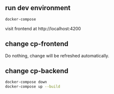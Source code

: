 ## run dev environment
```bash
docker-compose
```
visit frontend at http://localhost:4200
## change cp-frontend
Do nothing, change will be refreshed automatically.
## change cp-backend
```bash
docker-compose down
docker-compose up --build
```

 
